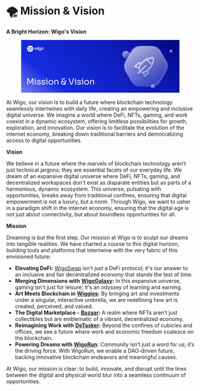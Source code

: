 # 🌪️ Mission & Vision

**A Bright Horizon: Wigo's Vision**

<figure><img src="../.gitbook/assets/Mission &#x26; Vision.png" alt=""><figcaption></figcaption></figure>

At Wigo, our vision is to build a future where blockchain technology seamlessly intertwines with daily life, creating an empowering and inclusive digital universe. We imagine a world where DeFi, NFTs, gaming, and work coexist in a dynamic ecosystem, offering limitless possibilities for growth, exploration, and innovation. Our vision is to facilitate the evolution of the internet economy, breaking down traditional barriers and democratizing access to digital opportunities.

**Vision**&#x20;

We believe in a future where the marvels of blockchain technology aren’t just technical jargons; they are essential facets of our everyday life. We dream of an expansive digital universe where DeFi, NFTs, gaming, and decentralized workspaces don't exist as disparate entities but as parts of a harmonious, dynamic ecosystem. This universe, pulsating with opportunities, breaks away from traditional confines, ensuring that digital empowerment is not a luxury, but a norm. Through Wigo, we want to usher in a paradigm shift in the internet economy, ensuring that the digital age is not just about connectivity, but about boundless opportunities for all.

**Mission**&#x20;

Dreaming is but the first step. Our mission at Wigo is to sculpt our dreams into tangible realities. We have charted a course to this digital horizon, building tools and platforms that intertwine with the very fabric of this envisioned future:

* **Elevating DeFi:** [WigoSwap](../wigoswap-the-defi/overview/) isn't just a DeFi protocol; it's our answer to an inclusive and fair decentralized economy that stands the test of time.
* **Merging Dimensions with** [**WigoGalaxy**](../wigalaxy-the-metaverse/overview/)**:** In this expansive universe, gaming isn't just for leisure; it's an odyssey of learning and earning.
* **Art Meets Blockchain in** [**Wiggies**](broken-reference)**:** By bringing art and investments under a singular, interactive umbrella, we are redefining how art is created, perceived, and valued.
* **The Digital Marketplace -** [**Bazaar**](../wimart-bazaar/overview.md)**:** A realm where NFTs aren’t just collectibles but are emblematic of a vibrant, decentralized economy.
* **Reimagining Work with** [**DeTasker**](../developments/wiwork.md)**:** Beyond the confines of cubicles and offices, we see a future where work and economic freedom coalesce on the blockchain.
* **Powering Dreams with** [**WigoRun**](../developments/wifund.md)**:** Community isn’t just a word for us; it’s the driving force. With WigoRun, we enable a DAO-driven future, backing innovative blockchain endeavors and meaningful causes.

At Wigo, our mission is clear: to build, innovate, and disrupt until the lines between the digital and physical world blur into a seamless continuum of opportunities.
